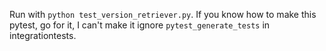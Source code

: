 Run with `python test_version_retriever.py`.
If you know how to make this pytest, go for it, I can't make it ignore `pytest_generate_tests` in integrationtests.
